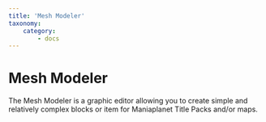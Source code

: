 ```yaml
---
title: 'Mesh Modeler'
taxonomy:
    category:
        - docs
---
```


# Mesh Modeler

The Mesh Modeler is a graphic editor allowing you to create simple and relatively complex blocks or item for Maniaplanet Title Packs and/or maps.